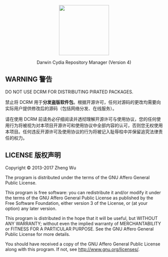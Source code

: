 <p align="center">
  <img src="https://raw.githubusercontent.com/82Flex/DCRM/master/docs/logo.png" width="160"/>
</p>
<p align="center">Darwin Cydia Repository Manager (Version 4)</p>

## WARNING 警告

DO NOT USE DCRM FOR DISTRIBUTING PIRATED PACKAGES.

禁止将 DCRM 用于**分发盗版软件包**。根据开源许可，任何对源码的更改均需要向实际用户提供修改后的源码（包括网络分发、在线服务）。

请在使用 DCRM 前请务必仔细阅读并透彻理解开源许可与使用协议，您的任何使用行为将被视为对本项目开源许可和使用协议中全部内容的认可，否则您无权使用本项目。任何违反开源许可及使用协议的行为将被记入耻辱柱中并保留追究法律责任的权力。

## LICENSE 版权声明

Copyright © 2013-2017 Zheng Wu
    
The program is distributed under the terms of the GNU Affero General Public License.

This program is free software: you can redistribute it and/or modify it under the terms of the GNU Affero General Public License as published by the Free Software Foundation, either version 3 of the License, or (at your option) any later version.

This program is distributed in the hope that it will be useful, but WITHOUT ANY WARRANTY; without even the implied warranty of MERCHANTABILITY or FITNESS FOR A PARTICULAR PURPOSE. See the GNU Affero General Public License for more details.

You should have received a copy of the GNU Affero General Public License along with this program.  If not, see <http://www.gnu.org/licenses/>.
